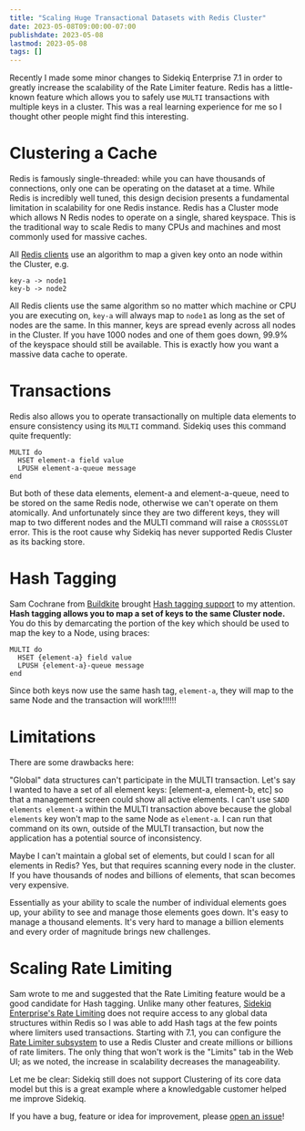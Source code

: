 ```yaml
---
title: "Scaling Huge Transactional Datasets with Redis Cluster"
date: 2023-05-08T09:00:00-07:00
publishdate: 2023-05-08
lastmod: 2023-05-08
tags: []
---
```


Recently I made some minor changes to Sidekiq Enterprise 7.1 in order to greatly increase the scalability of the Rate Limiter feature.
Redis has a little-known feature which allows you to safely use `MULTI` transactions with multiple keys in a cluster.
This was a real learning experience for me so I thought other people might find this interesting.
<!--more-->

# Clustering a Cache

Redis is famously single-threaded: while you can have thousands of connections, only one can be operating on the dataset at a time.
While Redis is incredibly well tuned, this design decision presents a fundamental limitation in scalability for one Redis instance.
Redis has a Cluster mode which allows N Redis nodes to operate on a single, shared keyspace.
This is the traditional way to scale Redis to many CPUs and machines and most commonly used for massive caches.

All [Redis clients](https://github.com/redis-rb/redis-cluster-client#redis-cluster-client) use an algorithm to map a given key onto an node within the Cluster, e.g.

```
key-a -> node1
key-b -> node2
```

All Redis clients use the same algorithm so no matter which machine or CPU you are executing on, `key-a` will always map to `node1` as long as the set of nodes are the same.
In this manner, keys are spread evenly across all nodes in the Cluster.
If you have 1000 nodes and one of them goes down, 99.9% of the keyspace should still be available.
This is exactly how you want a massive data cache to operate.

# Transactions

Redis also allows you to operate transactionally on multiple data elements to ensure consistency using its `MULTI` command.
Sidekiq uses this command quite frequently:

```
MULTI do
  HSET element-a field value
  LPUSH element-a-queue message
end
```

But both of these data elements, element-a and element-a-queue, need to be stored on the same Redis node, otherwise we can't operate on them atomically.
And unfortunately since they are two different keys, they will map to two different nodes and the MULTI command will raise a `CROSSSLOT` error.
This is the root cause why Sidekiq has never supported Redis Cluster as its backing store.

# Hash Tagging
 
Sam Cochrane from [Buildkite](https://buildkite.com) brought [Hash tagging support](https://redis.com/blog/redis-clustering-best-practices-with-keys/) to my attention.
**Hash tagging allows you to map a set of keys to the same Cluster node.**
You do this by demarcating the portion of the key which should be used to map the key to a Node, using braces:

```
MULTI do
  HSET {element-a} field value
  LPUSH {element-a}-queue message
end
```

Since both keys now use the same hash tag, `element-a`, they will map to the same Node and the transaction will work!!!!!!

# Limitations

There are some drawbacks here:

"Global" data structures can't participate in the MULTI transaction.
Let's say I wanted to have a set of all element keys: [element-a, element-b, etc] so that a management screen could show all active elements.
I can't use `SADD elements element-a` within the MULTI transaction above because the global `elements` key won't map to the same Node as `element-a`.
I can run that command on its own, outside of the MULTI transaction, but now the application has a potential source of inconsistency.

Maybe I can't maintain a global set of elements, but could I scan for all elements in Redis?
Yes, but that requires scanning every node in the cluster.
If you have thousands of nodes and billions of elements, that scan becomes very expensive.

Essentially as your ability to scale the number of individual elements goes up, your ability to see and manage those elements goes down.
It's easy to manage a thousand elements.
It's very hard to manage a billion elements and every order of magnitude brings new challenges.

# Scaling Rate Limiting

Sam wrote to me and suggested that the Rate Limiting feature would be a good candidate for Hash tagging.
Unlike many other features, [Sidekiq Enterprise's Rate Limiting](https://github.com/sidekiq/sidekiq/wiki/Ent-Rate-Limiting) does not require access to any global data structures within Redis so
I was able to add Hash tags at the few points where limiters used transactions.
Starting with 7.1, you can configure the [Rate Limiter subsystem](https://github.com/sidekiq/sidekiq/wiki/Ent-Rate-Limiting#redis) to use a Redis Cluster and create millions or billions of rate limiters.
The only thing that won't work is the "Limits" tab in the Web UI; as we noted, the increase in scalability decreases the manageability.

Let me be clear: Sidekiq still does not support Clustering of its core data model
but this is a great example where a knowledgable customer helped me improve Sidekiq.

If you have a bug, feature or idea for improvement, please [open an issue](https://github.com/sidekiq/sidekiq/issues/new)!